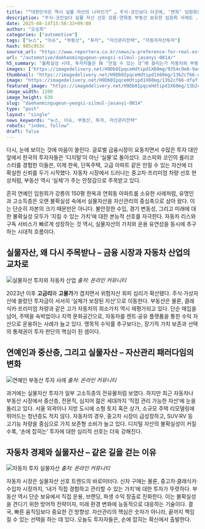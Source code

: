 ```yaml
---
title: "“대한민국은 역시 실물 자산의 나라인가” … 주식·코인보다 이곳에, ‘짠희’ 임원희도 선택한 투자처의 정체"
description: "주식·코인보다 실물 자산 선호 강릉·연희동 부동산 보유한 임원희 사례도 ..."
date: 2025-08-14T15:50:33+09:00
author: "오승희"
categories: ["automotive"]
tags: ["뉴스", "이슈", "부동산", "투자", "자산관리전략", "자동차자산투자"]
hash: 985c953c
source_url: "https://www.reportera.co.kr/news/a-preference-for-real-estate/"
url: "/automotive/daehanmingugeun-yeogsi-silmul-jasanyi-0814/"
h5_summary: "불확실성 시대, 투자자들은 왜 ‘만질 수 있는 것’에 끌리는가 자동차와 부동산이 보여주는 실물자산 선호의 경제학"
images: ["https://imagedelivery.net/H9Db0IpqceHdtipd1X60mg/9354c9e8-9a48-45a5-51d0-74ec14e64d00/public", "https://imagedelivery.net/H9Db0IpqceHdtipd1X60mg/6da94549-3b29-4ee7-bd0e-72487fd8f900/public", "https://imagedelivery.net/H9Db0IpqceHdtipd1X60mg/da90d70b-bc20-4663-7b02-cd14f6b6b100/public", "https://imagedelivery.net/H9Db0IpqceHdtipd1X60mg/13b2cf66-dfaf-4ac7-919d-f1bdbcc88100/public"]
thumbnail: "https://imagedelivery.net/H9Db0IpqceHdtipd1X60mg/13b2cf66-dfaf-4ac7-919d-f1bdbcc88100/public"
image: "https://imagedelivery.net/H9Db0IpqceHdtipd1X60mg/13b2cf66-dfaf-4ac7-919d-f1bdbcc88100/public"
featured_image: "https://imagedelivery.net/H9Db0IpqceHdtipd1X60mg/13b2cf66-dfaf-4ac7-919d-f1bdbcc88100/public"
image_width: 1200
image_height: 630
slug: "daehanmingugeun-yeogsi-silmul-jasanyi-0814"
type: "post"
layout: "single"
news_keywords: "뉴스, 이슈, 부동산, 투자, 자산관리전략"
robots: "index, follow"
draft: false
---
```


다시, 눈에 보이는 것에 마음이 쏠린다. 글로벌 금융시장이 요동치면서 수많은 투자 대안 앞에서 한국의 투자자들은 ‘디지털’이 아닌 ‘실물’로 돌아섰다. 코스피와 코인의 롤러코스터를 경험한 이들은, 이제 한옥, 단독주택, 고급 아파트 같은 만질 수 있는 자산에 더 확실한 신뢰를 두기 시작했다. 자동차 시장에서 드러나는 중고차·프리미엄 차량 선호 현상처럼, 부동산 역시 ‘실체’가 주는 안정감으로 주목받고 있다.

흔히 연예인 임원희가 강릉의 150평 한옥과 연희동 아파트를 소유한 사례처럼, 유명인과 고소득층은 오랜 불확실성 속에서 실물자산을 자산관리의 중심축으로 삼아 왔다. 이는 단순히 자본의 크기 때문만은 아니다. 불안정한 수입, 경기 변동성, 그리고 미래에 대한 불확실성 모두가 ‘지킬 수 있는 가치’에 대한 본능적 선호를 자극한다. 자동차 리스와 구독 서비스가 빠르게 성장하는 것 역시, 실물자산의 가치와 운용 유연성을 동시에 추구하는 시대적 흐름이다.

## 실물자산, 왜 다시 주목받나 – 금융 시장과 자동차 산업의 교차로

![실물자산 투자와 자동차 산업](https://imagedelivery.net/H9Db0IpqceHdtipd1X60mg/9354c9e8-9a48-45a5-51d0-74ec14e64d00/public)
*출처: 온라인 커뮤니티*


2023년 이후 **고금리**와 **고물가**가 겹치면서 위험자산 회피 심리가 확산됐다. 주식·가상자산에 쏠렸던 투자금이 서서히 ‘실체가 보장된 자산’으로 이동한다. 부동산은 물론, 클래식카·프리미엄 차량과 같은 고가 자동차의 희소가치 역시 재평가되고 있다. 단순 매입을 넘어, 주택을 숙박업이나 지역 문화공간으로, 자동차를 렌트·공유 플랫폼을 통한 수익 자산으로 운용하는 사례가 늘고 있다. 맹목적 수익률 추구보다는, 장기적 가치 보존과 선택의 통제권이 투자 판단의 핵심이 된 셈이다.

## 연예인과 중산층, 그리고 실물자산 – 자산관리 패러다임의 변화

![연예인 부동산 투자 사례](https://imagedelivery.net/H9Db0IpqceHdtipd1X60mg/6da94549-3b29-4ee7-bd0e-72487fd8f900/public)
*출처: 온라인 커뮤니티*


과거에는 실물자산 투자가 일부 고소득층의 전유물처럼 보였다. 하지만 최근 자동차나 부동산 시장에서 중산층, 전문직, 심지어 젊은 세대까지 ‘직접 관리 가능한 자산’에 눈을 돌리고 있다. 서울 외곽이나 지방 도시에 소형 토지 혹은 상가, 소규모 주택 리모델링에 뛰어드는 청년층도 적지 않다. 자동차의 경우, 중고차 시장이 급성장하고, SUV·RV 등 고기능 차량을 중심으로 가치 보존형 소비가 늘고 있다. 디지털 자산의 불확실성이 커질수록, ‘손에 잡히는’ 투자에 대한 심리적 선호는 더욱 강해진다.

## 자동차 경제와 실물자산 – 같은 길을 걷는 이유

![자동차 투자 실물자산](https://imagedelivery.net/H9Db0IpqceHdtipd1X60mg/da90d70b-bc20-4663-7b02-cd14f6b6b100/public)
*출처: 온라인 커뮤니티*


자동차 시장은 실물자산 선호 트렌드의 바로미터다. 신차 구매는 물론, 중고차·클래식카·수입차 시장까지, ‘내가 직접 경험하고 관리할 수 있는 가치’에 대한 투자가 뚜렷하다. 부동산 역시 단순 보유에서 직접 운용, 브랜딩, 파생 수익 창출로 진화한다. 이는 불확실성을 견디기 위한 방어적 전략이자, 미래 환경 변화에 능동적으로 대응하는 기술이다. 결국, 빠른 움직임보다 중요한 건 방향성. 자산관리의 핵심은 숫자가 아니라, 끝까지 책임질 수 있는 선택을 하는 데 있다. 오늘도 투자자들은, 손에 잡히는 확신에서 출발한다.
